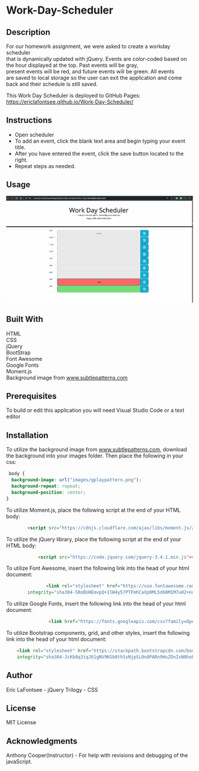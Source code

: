 # Work-Day-Scheduler

## Description
For our homework assignment, we were asked to create a workday scheduler   
that is dynamically updated with jQuery. Events are color-coded based on   
the hour displayed at the top. Past events will be gray,  
present events will be red, and future events will be green. All events  
are saved to local storage so the user can exit the application and come   
back and their schedule is still saved.

This Work Day Scheduler is deployed to GitHub Pages:
https://ericlafontsee.github.io/Work-Day-Scheduler/

## Instructions
* Open scheduler
* To add an event, click the blank text area and begin typing your event title.
* After you have entered the event, click the save button located to the right.
* Repeat steps as needed.


## Usage
![Work-Day-Scheduler Demo](images/WorkDayScheduler.gif)


## Built With
HTML    
CSS    
jQuery  
BootStrap     
Font Awesome  
Google Fonts  
Moment.js  
Background image from www.subtlepatterns.com 

## Prerequisites
To build or edit this application you will need Visual Studio Code or a text editor

## Installation
To utilize the background image from www.subtlepatterns.com, download the background into your images folder. Then place the following in your css:

```css
 body {
  background-image: url("images/gplaypattern.png");
  background-repeat: repeat;
  background-position: center;
}
```

To utilize Moment.js, place the following script at the end of your HTML body:

```html
        <script src="https://cdnjs.cloudflare.com/ajax/libs/moment.js/2.24.0/moment.min.js"></script>

```
To utilize the jQuery library, place the following script at the end of your HTML body:

```html
            <script src="https://code.jquery.com/jquery-3.4.1.min.js"></script>

```
To utilize Font Awesome, insert the following link into the head of your html document:

```html
               <link rel="stylesheet" href="https://use.fontawesome.com/releases/v5.8.1/css/all.css"
        integrity="sha384-50oBUHEmvpQ+1lW4y57PTFmhCaXp0ML5d60M1M7uH2+nqUivzIebhndOJK28anvf" crossorigin="anonymous" />

```
To utilize Google Fonts, insert the following link into the head of your html document:

```html
                <link href="https://fonts.googleapis.com/css?family=Open+Sans&display=swap" rel="stylesheet" />

```

To utilize Bootstrap components, grid, and other styles, insert the following link into the head of your html document:

```html
    <link rel="stylesheet" href="https://stackpath.bootstrapcdn.com/bootstrap/4.5.2/css/bootstrap.min.css"
    integrity="sha384-JcKb8q3iqJ61gNV9KGb8thSsNjpSL0n8PARn9HuZOnIxN0hoP+VmmDGMN5t9UJ0Z" crossorigin="anonymous">
```

## Author
Eric LaFontsee - jQuery
Trilogy - CSS


## License
MIT License

## Acknowledgments
Anthony Cooper(Instructor) - For help with revisions and debugging of the javaScript.
